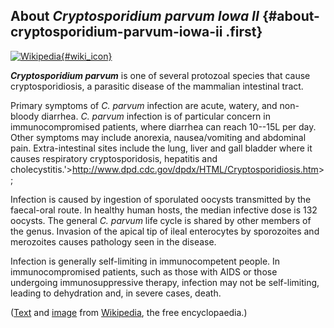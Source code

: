 About *Cryptosporidium parvum Iowa II* {#about-cryptosporidium-parvum-iowa-ii .first}
--------------------------------------

[![Wikipedia](/img/wikipedia_logo_v2_en.png){#wiki_icon}](http://en.wikipedia.org/wiki/Cryptosporidium_parvum)

***Cryptosporidium parvum*** is one of several protozoal species that
cause cryptosporidiosis, a parasitic disease of the mammalian intestinal
tract.

Primary symptoms of *C. parvum* infection are acute, watery, and
non-bloody diarrhea. *C. parvum* infection is of particular concern in
immunocompromised patients, where diarrhea can reach 10--15L per day.
Other symptoms may include anorexia, nausea/vomiting and abdominal pain.
Extra-intestinal sites include the lung, liver and gall bladder where it
causes respiratory cryptosporidosis, hepatitis and
cholecystitis.\'\><http://www.dpd.cdc.gov/dpdx/HTML/Cryptosporidiosis.htm>\>;

Infection is caused by ingestion of sporulated oocysts transmitted by
the faecal-oral route. In healthy human hosts, the median infective dose
is 132 oocysts. The general *C. parvum* life cycle is shared by other
members of the genus. Invasion of the apical tip of ileal enterocytes by
sporozoites and merozoites causes pathology seen in the disease.

Infection is generally self-limiting in immunocompetent people. In
immunocompromised patients, such as those with AIDS or those undergoing
immunosuppressive therapy, infection may not be self-limiting, leading
to dehydration and, in severe cases, death.

([Text](http://en.wikipedia.org/wiki/Cryptosporidium_parvum) and
[image](https://commons.wikimedia.org/wiki/File:Cryptosporidium_parvum_01.jpg)
from [Wikipedia](http://en.wikipedia.org/), the free encyclopaedia.)
